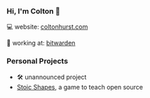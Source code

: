 ### Hi, I'm Colton 👋

💻 website: [coltonhurst.com](https://www.coltonhurst.com)

🏢 working at: [bitwarden](https://github.com/bitwarden)

### Personal Projects

- 🛠️ unannounced project
- [Stoic Shapes](https://github.com/coltonhurst/stoic-shapes), a game to teach open source
